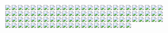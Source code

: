 ![](https://raw.githubusercontent.com/itheima1/BlockChain/master/day03/ppt/%E5%B9%BB%E7%81%AF%E7%89%871.JPG)
![](https://raw.githubusercontent.com/itheima1/BlockChain/master/day03/ppt/%E5%B9%BB%E7%81%AF%E7%89%872.JPG)
![](https://raw.githubusercontent.com/itheima1/BlockChain/master/day03/ppt/%E5%B9%BB%E7%81%AF%E7%89%873.JPG)
![](https://raw.githubusercontent.com/itheima1/BlockChain/master/day03/ppt/%E5%B9%BB%E7%81%AF%E7%89%874.JPG)
![](https://raw.githubusercontent.com/itheima1/BlockChain/master/day03/ppt/%E5%B9%BB%E7%81%AF%E7%89%875.JPG)
![](https://raw.githubusercontent.com/itheima1/BlockChain/master/day03/ppt/%E5%B9%BB%E7%81%AF%E7%89%876.JPG)
![](https://raw.githubusercontent.com/itheima1/BlockChain/master/day03/ppt/%E5%B9%BB%E7%81%AF%E7%89%877.JPG)
![](https://raw.githubusercontent.com/itheima1/BlockChain/master/day03/ppt/%E5%B9%BB%E7%81%AF%E7%89%878.JPG)
![](https://raw.githubusercontent.com/itheima1/BlockChain/master/day03/ppt/%E5%B9%BB%E7%81%AF%E7%89%879.JPG)
![](https://raw.githubusercontent.com/itheima1/BlockChain/master/day03/ppt/%E5%B9%BB%E7%81%AF%E7%89%8710.JPG)
![](https://raw.githubusercontent.com/itheima1/BlockChain/master/day03/ppt/%E5%B9%BB%E7%81%AF%E7%89%8711.JPG)
![](https://raw.githubusercontent.com/itheima1/BlockChain/master/day03/ppt/%E5%B9%BB%E7%81%AF%E7%89%8712.JPG)
![](https://raw.githubusercontent.com/itheima1/BlockChain/master/day03/ppt/%E5%B9%BB%E7%81%AF%E7%89%8713.JPG)
![](https://raw.githubusercontent.com/itheima1/BlockChain/master/day03/ppt/%E5%B9%BB%E7%81%AF%E7%89%8714.JPG)
![](https://raw.githubusercontent.com/itheima1/BlockChain/master/day03/ppt/%E5%B9%BB%E7%81%AF%E7%89%8715.JPG)
![](https://raw.githubusercontent.com/itheima1/BlockChain/master/day03/ppt/%E5%B9%BB%E7%81%AF%E7%89%8716.JPG)
![](https://raw.githubusercontent.com/itheima1/BlockChain/master/day03/ppt/%E5%B9%BB%E7%81%AF%E7%89%8717.JPG)
![](https://raw.githubusercontent.com/itheima1/BlockChain/master/day03/ppt/%E5%B9%BB%E7%81%AF%E7%89%8718.JPG)
![](https://raw.githubusercontent.com/itheima1/BlockChain/master/day03/ppt/%E5%B9%BB%E7%81%AF%E7%89%8719.JPG)
![](https://raw.githubusercontent.com/itheima1/BlockChain/master/day03/ppt/%E5%B9%BB%E7%81%AF%E7%89%8720.JPG)
![](https://raw.githubusercontent.com/itheima1/BlockChain/master/day03/ppt/%E5%B9%BB%E7%81%AF%E7%89%8721.JPG)
![](https://raw.githubusercontent.com/itheima1/BlockChain/master/day03/ppt/%E5%B9%BB%E7%81%AF%E7%89%8722.JPG)
![](https://raw.githubusercontent.com/itheima1/BlockChain/master/day03/ppt/%E5%B9%BB%E7%81%AF%E7%89%8723.JPG)
![](https://raw.githubusercontent.com/itheima1/BlockChain/master/day03/ppt/%E5%B9%BB%E7%81%AF%E7%89%8724.JPG)
![](https://raw.githubusercontent.com/itheima1/BlockChain/master/day03/ppt/%E5%B9%BB%E7%81%AF%E7%89%8725.JPG)
![](https://raw.githubusercontent.com/itheima1/BlockChain/master/day03/ppt/%E5%B9%BB%E7%81%AF%E7%89%8726.JPG)
![](https://raw.githubusercontent.com/itheima1/BlockChain/master/day03/ppt/%E5%B9%BB%E7%81%AF%E7%89%8727.JPG)
![](https://raw.githubusercontent.com/itheima1/BlockChain/master/day03/ppt/%E5%B9%BB%E7%81%AF%E7%89%8728.JPG)
![](https://raw.githubusercontent.com/itheima1/BlockChain/master/day03/ppt/%E5%B9%BB%E7%81%AF%E7%89%8729.JPG)
![](https://raw.githubusercontent.com/itheima1/BlockChain/master/day03/ppt/%E5%B9%BB%E7%81%AF%E7%89%8730.JPG)
![](https://raw.githubusercontent.com/itheima1/BlockChain/master/day03/ppt/%E5%B9%BB%E7%81%AF%E7%89%8731.JPG)
![](https://raw.githubusercontent.com/itheima1/BlockChain/master/day03/ppt/%E5%B9%BB%E7%81%AF%E7%89%8732.JPG)
![](https://raw.githubusercontent.com/itheima1/BlockChain/master/day03/ppt/%E5%B9%BB%E7%81%AF%E7%89%8733.JPG)
![](https://raw.githubusercontent.com/itheima1/BlockChain/master/day03/ppt/%E5%B9%BB%E7%81%AF%E7%89%8734.JPG)
![](https://raw.githubusercontent.com/itheima1/BlockChain/master/day03/ppt/%E5%B9%BB%E7%81%AF%E7%89%8735.JPG)
![](https://raw.githubusercontent.com/itheima1/BlockChain/master/day03/ppt/%E5%B9%BB%E7%81%AF%E7%89%8736.JPG)
![](https://raw.githubusercontent.com/itheima1/BlockChain/master/day03/ppt/%E5%B9%BB%E7%81%AF%E7%89%8737.JPG)
![](https://raw.githubusercontent.com/itheima1/BlockChain/master/day03/ppt/%E5%B9%BB%E7%81%AF%E7%89%8738.JPG)
![](https://raw.githubusercontent.com/itheima1/BlockChain/master/day03/ppt/%E5%B9%BB%E7%81%AF%E7%89%8739.JPG)
![](https://raw.githubusercontent.com/itheima1/BlockChain/master/day03/ppt/%E5%B9%BB%E7%81%AF%E7%89%8740.JPG)
![](https://raw.githubusercontent.com/itheima1/BlockChain/master/day03/ppt/%E5%B9%BB%E7%81%AF%E7%89%8741.JPG)
![](https://raw.githubusercontent.com/itheima1/BlockChain/master/day03/ppt/%E5%B9%BB%E7%81%AF%E7%89%8742.JPG)
![](https://raw.githubusercontent.com/itheima1/BlockChain/master/day03/ppt/%E5%B9%BB%E7%81%AF%E7%89%8743.JPG)
![](https://raw.githubusercontent.com/itheima1/BlockChain/master/day03/ppt/%E5%B9%BB%E7%81%AF%E7%89%8744.JPG)
![](https://raw.githubusercontent.com/itheima1/BlockChain/master/day03/ppt/%E5%B9%BB%E7%81%AF%E7%89%8745.JPG)
![](https://raw.githubusercontent.com/itheima1/BlockChain/master/day03/ppt/%E5%B9%BB%E7%81%AF%E7%89%8746.JPG)
![](https://raw.githubusercontent.com/itheima1/BlockChain/master/day03/ppt/%E5%B9%BB%E7%81%AF%E7%89%8747.JPG)
![](https://raw.githubusercontent.com/itheima1/BlockChain/master/day03/ppt/%E5%B9%BB%E7%81%AF%E7%89%8748.JPG)
![](https://raw.githubusercontent.com/itheima1/BlockChain/master/day03/ppt/%E5%B9%BB%E7%81%AF%E7%89%8749.JPG)
![](https://raw.githubusercontent.com/itheima1/BlockChain/master/day03/ppt/%E5%B9%BB%E7%81%AF%E7%89%8750.JPG)
![](https://raw.githubusercontent.com/itheima1/BlockChain/master/day03/ppt/%E5%B9%BB%E7%81%AF%E7%89%8751.JPG)
![](https://raw.githubusercontent.com/itheima1/BlockChain/master/day03/ppt/%E5%B9%BB%E7%81%AF%E7%89%8752.JPG)
![](https://raw.githubusercontent.com/itheima1/BlockChain/master/day03/ppt/%E5%B9%BB%E7%81%AF%E7%89%8753.JPG)
![](https://raw.githubusercontent.com/itheima1/BlockChain/master/day03/ppt/%E5%B9%BB%E7%81%AF%E7%89%8754.JPG)
![](https://raw.githubusercontent.com/itheima1/BlockChain/master/day03/ppt/%E5%B9%BB%E7%81%AF%E7%89%8755.JPG)
![](https://raw.githubusercontent.com/itheima1/BlockChain/master/day03/ppt/%E5%B9%BB%E7%81%AF%E7%89%8756.JPG)
![](https://raw.githubusercontent.com/itheima1/BlockChain/master/day03/ppt/%E5%B9%BB%E7%81%AF%E7%89%8757.JPG)
![](https://raw.githubusercontent.com/itheima1/BlockChain/master/day03/ppt/%E5%B9%BB%E7%81%AF%E7%89%8758.JPG)
![](https://raw.githubusercontent.com/itheima1/BlockChain/master/day03/ppt/%E5%B9%BB%E7%81%AF%E7%89%8759.JPG)
![](https://raw.githubusercontent.com/itheima1/BlockChain/master/day03/ppt/%E5%B9%BB%E7%81%AF%E7%89%8760.JPG)
![](https://raw.githubusercontent.com/itheima1/BlockChain/master/day03/ppt/%E5%B9%BB%E7%81%AF%E7%89%8761.JPG)
![](https://raw.githubusercontent.com/itheima1/BlockChain/master/day03/ppt/%E5%B9%BB%E7%81%AF%E7%89%8762.JPG)
![](https://raw.githubusercontent.com/itheima1/BlockChain/master/day03/ppt/%E5%B9%BB%E7%81%AF%E7%89%8763.JPG)
![](https://raw.githubusercontent.com/itheima1/BlockChain/master/day03/ppt/%E5%B9%BB%E7%81%AF%E7%89%8764.JPG)
![](https://raw.githubusercontent.com/itheima1/BlockChain/master/day03/ppt/%E5%B9%BB%E7%81%AF%E7%89%8765.JPG)
![](https://raw.githubusercontent.com/itheima1/BlockChain/master/day03/ppt/%E5%B9%BB%E7%81%AF%E7%89%8766.JPG)
![](https://raw.githubusercontent.com/itheima1/BlockChain/master/day03/ppt/%E5%B9%BB%E7%81%AF%E7%89%8767.JPG)
![](https://raw.githubusercontent.com/itheima1/BlockChain/master/day03/ppt/%E5%B9%BB%E7%81%AF%E7%89%8768.JPG)
![](https://raw.githubusercontent.com/itheima1/BlockChain/master/day03/ppt/%E5%B9%BB%E7%81%AF%E7%89%8769.JPG)
![](https://raw.githubusercontent.com/itheima1/BlockChain/master/day03/ppt/%E5%B9%BB%E7%81%AF%E7%89%8770.JPG)
![](https://raw.githubusercontent.com/itheima1/BlockChain/master/day03/ppt/%E5%B9%BB%E7%81%AF%E7%89%8771.JPG)
![](https://raw.githubusercontent.com/itheima1/BlockChain/master/day03/ppt/%E5%B9%BB%E7%81%AF%E7%89%8772.JPG)
![](https://raw.githubusercontent.com/itheima1/BlockChain/master/day03/ppt/%E5%B9%BB%E7%81%AF%E7%89%8773.JPG)
![](https://raw.githubusercontent.com/itheima1/BlockChain/master/day03/ppt/%E5%B9%BB%E7%81%AF%E7%89%8774.JPG)
![](https://raw.githubusercontent.com/itheima1/BlockChain/master/day03/ppt/%E5%B9%BB%E7%81%AF%E7%89%8775.JPG)
![](https://raw.githubusercontent.com/itheima1/BlockChain/master/day03/ppt/%E5%B9%BB%E7%81%AF%E7%89%8776.JPG)
![](https://raw.githubusercontent.com/itheima1/BlockChain/master/day03/ppt/%E5%B9%BB%E7%81%AF%E7%89%8777.JPG)
![](https://raw.githubusercontent.com/itheima1/BlockChain/master/day03/ppt/%E5%B9%BB%E7%81%AF%E7%89%8778.JPG)
![](https://raw.githubusercontent.com/itheima1/BlockChain/master/day03/ppt/%E5%B9%BB%E7%81%AF%E7%89%8779.JPG)
![](https://raw.githubusercontent.com/itheima1/BlockChain/master/day03/ppt/%E5%B9%BB%E7%81%AF%E7%89%8780.JPG)
![](https://raw.githubusercontent.com/itheima1/BlockChain/master/day03/ppt/%E5%B9%BB%E7%81%AF%E7%89%8781.JPG)
![](https://raw.githubusercontent.com/itheima1/BlockChain/master/day03/ppt/%E5%B9%BB%E7%81%AF%E7%89%8782.JPG)
![](https://raw.githubusercontent.com/itheima1/BlockChain/master/day03/ppt/%E5%B9%BB%E7%81%AF%E7%89%8783.JPG)
![](https://raw.githubusercontent.com/itheima1/BlockChain/master/day03/ppt/%E5%B9%BB%E7%81%AF%E7%89%8784.JPG)
![](https://raw.githubusercontent.com/itheima1/BlockChain/master/day03/ppt/%E5%B9%BB%E7%81%AF%E7%89%8785.JPG)
![](https://raw.githubusercontent.com/itheima1/BlockChain/master/day03/ppt/%E5%B9%BB%E7%81%AF%E7%89%8786.JPG)
![](https://raw.githubusercontent.com/itheima1/BlockChain/master/day03/ppt/%E5%B9%BB%E7%81%AF%E7%89%8787.JPG)
![](https://raw.githubusercontent.com/itheima1/BlockChain/master/day03/ppt/%E5%B9%BB%E7%81%AF%E7%89%8788.JPG)
![](https://raw.githubusercontent.com/itheima1/BlockChain/master/day03/ppt/%E5%B9%BB%E7%81%AF%E7%89%8789.JPG)
![](https://raw.githubusercontent.com/itheima1/BlockChain/master/day03/ppt/%E5%B9%BB%E7%81%AF%E7%89%8790.JPG)
![](https://raw.githubusercontent.com/itheima1/BlockChain/master/day03/ppt/%E5%B9%BB%E7%81%AF%E7%89%8791.JPG)
![](https://raw.githubusercontent.com/itheima1/BlockChain/master/day03/ppt/%E5%B9%BB%E7%81%AF%E7%89%8792.JPG)
![](https://raw.githubusercontent.com/itheima1/BlockChain/master/day03/ppt/%E5%B9%BB%E7%81%AF%E7%89%8793.JPG)
![](https://raw.githubusercontent.com/itheima1/BlockChain/master/day03/ppt/%E5%B9%BB%E7%81%AF%E7%89%8794.JPG)
![](https://raw.githubusercontent.com/itheima1/BlockChain/master/day03/ppt/%E5%B9%BB%E7%81%AF%E7%89%8795.JPG)
